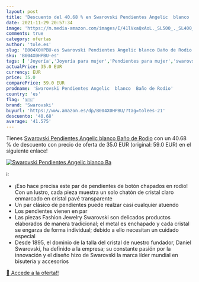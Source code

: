 ```yaml
---
layout: post
title: 'Descuento del 40.68 % en Swarovski Pendientes Angelic  blanco  Ba'
date: 2021-11-29 20:57:34
image: 'https://m.media-amazon.com/images/I/41lVxaQxAoL._SL500_._SL400_.jpg'
comments: true
category: ofertas
author: 'tole.es'
slug: 'B004X0HPBU-es Swarovski Pendientes Angelic blanco Baño de Rodio'
sku: 'B004X0HPBU-es'
tags: [ 'Joyería','Joyería para mujer','Pendientes para mujer','swarovski', ]
actualPrice: 35.0 EUR
currency: EUR
price: 35.0
comparePrice: 59.0 EUR
prodname: 'Swarovski Pendientes Angelic  blanco  Baño de Rodio'
country: 'es'
flag: '🇪🇸'
brand: 'Swarovski'
buyurl: 'https://www.amazon.es/dp/B004X0HPBU/?tag=tolees-21'
descuento: '40.68'
average: '41.575'
---
```


Tienes [Swarovski Pendientes Angelic  blanco  Baño de Rodio](https://www.amazon.es/dp/B004X0HPBU/?tag=tolees-21) con un 40.68 % de descuento con precio de oferta de 35.0 EUR (original: 59.0 EUR) en el siguiente enlace!

[![Swarovski Pendientes Angelic  blanco  Ba](https://m.media-amazon.com/images/I/41lVxaQxAoL._SL500_._SL400_.jpg)](https://www.amazon.es/dp/B004X0HPBU/?tag=tolees-21)

ℹ️:

- ¡Eso hace precisa este par de pendientes de botón chapados en rodio! Con un lustro, cada pieza muestra un solo chatón de cristal claro enmarcado en cristal pavé transparente
- Un par clásico de pendientes puede realzar casi cualquier atuendo
- Los pendientes vienen en par
- Las piezas Fashion Jewelry Swarovski son delicados productos elaborados de manera tradicional; el metal es enchapado y cada cristal se engarza de forma individual; debido a ello necesitan un cuidado especial
- Desde 1895, el dominio de la talla del cristal de nuestro fundador, Daniel Swarovski, ha definido a la empresa; su constante pasión por la innovación y el diseño hizo de Swarovski la marca líder mundial en bisutería y accesorios

[🛒 Accede a la oferta!!](https://www.amazon.es/dp/B004X0HPBU/?tag=tolees-21)
